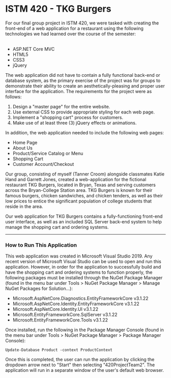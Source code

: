 # ISTM 420 - TKG Burgers

<div id=introduction>
  For our final group project in ISTM 420, we were tasked with creating the front-end of a web application for a restaurant using the following technologies we had learned over the course of the semester:
  <br><br>
  <ul>
    <li>ASP.NET Core MVC</li>
    <li>HTML5</li>
    <li>CSS3</li>
    <li>jQuery</li>
  </ul>
  
  The web application did not have to contain a fully functional back-end or database system, as the primary exercise of the project was for groups to demonstrate their ability to create an aesthetically-pleasing and proper user interface for the application. The requirements for the project were as follows:
  <br>
  <ol>
    <li>Design a "master page" for the entire website.</li>
    <li>Use external CSS to provide appropriate styling for each web page.</li>
    <li>Implement a "shopping cart" process for customers.</li>
    <li>Make use of at least three (3) jQuery effects or animations.</li>
  </ol>
  
  In addition, the web application needed to include the following web pages:
  <br>
  <ul>
    <li>Home Page</li>
    <li>About Us</li>
    <li>Product/Service Catalog or Menu</li>
    <li>Shopping Cart</li>
    <li>Customer Account/Checkout</li>
  </ul>

  Our group, consisting of myself (Tanner Croom) alongside classmates Katie Hand and Garrett Jones, created a web-application for the fictional restaurant TKG Burgers, located in Bryan, Texas and serving customers across the Bryan-College Station area. TKG Burgers is known for their famous burgers, chicken sandwiches, and chicken tenders, as well as their low prices to entice the significant population of college students that reside in the area.
  
  Our web application for TKG Burgers contains a fully-functioning front-end user interface, as well as an included SQL Server back-end system to help manage the shopping cart and ordering systems.
  
</div>
  
<hr>
  
<div id=instructions>
  <h3>How to Run This Application</h3>
  
  This web application was created in Microsoft Visual Studio 2019. Any recent version of Microsoft Visual Studio can be used to open and run this application. However, in order for the application to successfully build and have the shopping cart and ordering systems to function properly, the following packages must be installed through the NuGet Package Manager (found in the menu bar under Tools > NuGet Package Manager > Manage NuGet Packages for Solution...):
  
  <ul>
    <li>Microsoft.AspNetCore.Diagnostics.EntityFrameworkCore v3.1.22</li>
	  <li>Microsoft.AspNetCore.Identity.EntityFrameworkCore v3.1.22</li>
	  <li>Microsoft.AspNetCore.Identity.UI v3.1.22</li>
	  <li>Microsoft.EntityFrameworkCore.SqlServer v3.1.22</li>
	  <li>Microsoft.EntityFrameworkCore.Tools v3.1.22</li>
  </ul>
  
  Once installed, run the following in the Package Manager Console (found in the menu bar under Tools > NuGet Package Manager > Package Manager Console):
	
  <code>Update-Database Product -context ProductContext</code>
  
  Once this is completed, the user can run the application by clicking the dropdown arrow next to "Start" then selecting "420ProjectTeam2". The application will run in a separate window of the user's default web browser.
</div>
